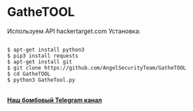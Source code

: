 # GatheTOOL
Используем API hackertarget.com
Установка:

<code> 
$ apt-get install python3
$ pip3 install requests
$ apt-get install git
$ git clone https://github.com/AngelSecurityTeam/GatheTOOL
$ cd GatheTOOL
$ python3 GatheTool.py
</code> 


<br>

<b><a href="https://t.me/blackhat_lab">Наш бомбовый Telegram канал<a></b>
